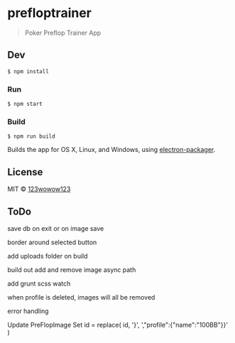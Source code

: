 # prefloptrainer

> Poker Preflop Trainer App


## Dev

```
$ npm install
```

### Run

```
$ npm start
```

### Build

```
$ npm run build
```

Builds the app for OS X, Linux, and Windows, using [electron-packager](https://github.com/electron-userland/electron-packager).


## License

MIT © [123wowow123](http://n/A)


## ToDo
save db on exit or on image save

border around selected button

add uploads folder on build

build out add and remove image async path

add grunt scss watch

when profile is deleted, images will all be removed

error handling


Update PreFlopImage
Set id = replace( id, '}', ',"profile":{"name":"100BB"}}' )
